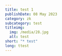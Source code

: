 ```yaml
---
title: test 1
publishDate: 08 May 2023
category: zk
subcategory: test
titleimg:
  img: /media/28.jpg
  alt: test
short: "* test"
long: ttest
---
```

